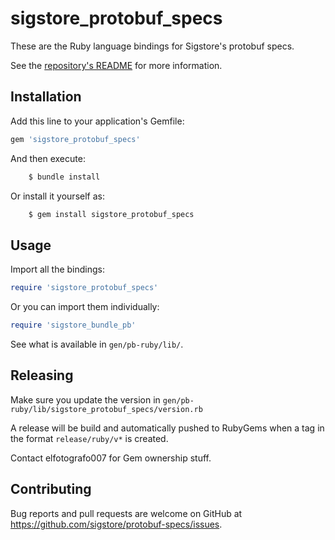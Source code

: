 # sigstore_protobuf_specs

These are the Ruby language bindings for Sigstore's protobuf specs.

See the [repository's README](https://github.com/sigstore/protobuf-specs)
for more information.

## Installation

Add this line to your application's Gemfile:

```ruby
gem 'sigstore_protobuf_specs'
```

And then execute:
```bash
    $ bundle install
```
Or install it yourself as:
```bash
    $ gem install sigstore_protobuf_specs
```

## Usage

Import all the bindings:

```ruby
require 'sigstore_protobuf_specs'
```

Or you can import them individually:

```ruby
require 'sigstore_bundle_pb'
```

See what is available in `gen/pb-ruby/lib/`.

## Releasing

Make sure you update the version in `gen/pb-ruby/lib/sigstore_protobuf_specs/version.rb`

A release will be build and automatically pushed to RubyGems when a tag in the
format `release/ruby/v*` is created.

Contact elfotografo007 for Gem ownership stuff.

## Contributing

Bug reports and pull requests are welcome on GitHub at https://github.com/sigstore/protobuf-specs/issues.

